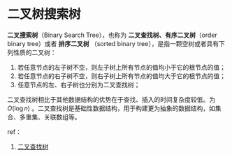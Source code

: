 # 二叉树搜索树

__二叉搜索树__（Binary Search Tree），也称为 __二叉查找树、有序二叉树__（order binary tree）或者 __排序二叉树__ （sorted binary tree），是指一颗空树或者具有下列性质的二叉树：
1. 若任意节点的左子树不空，则左子树上所有节点的值均小于它的根节点的值；
2. 若任意节点的右子树不空，则右子树上所有节点的值均大于它的根节点的值；
3. 任意节点的左、右子树也分别为二叉查找树；

二叉查找树相比于其他数据结构的优势在于查找、插入的时间复杂度较低。为 $O(\log n)$ 。二叉查找树是基础性数据结构，用于构建更为抽象的数据结构，如集合、多重集、关联数组等。


ref：
1. [二叉查找树](//zh.wikipedia.org/wiki/二元搜尋樹)
